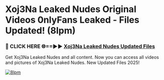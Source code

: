 # Xoj3Na Leaked Nudes Original Videos 0nlyFans Leaked - Files Updated! (8lpm)

<h3>🔴 CLICK HERE 🌐==►► <a href="https://tinyurl.com/5h6xmrr3" rel="nofollow">Xoj3Na Leaked Nudes Updated Files</a></h3>

Get Xoj3Na Leaked Nudes and all content. Now you can access all videos and pictures of Xoj3Na Leaked Nudes. New Updated Files 2025!

[![8lpm](https://i.imgur.com/KVD873Z.gif)](https://tinyurl.com/5h6xmrr3)
